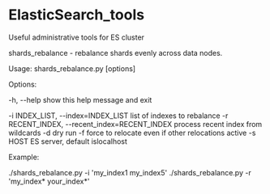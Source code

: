 # ElasticSearch_tools
Useful administrative tools for ES cluster

shards_rebalance - rebalance shards evenly across data nodes.

Usage: shards_rebalance.py [options]

Options:

  -h, --help            show this help message and exit 
  
  -i INDEX_LIST, --index=INDEX_LIST 
                        list of indexes to rebalance 
  -r RECENT_INDEX, --recent_index=RECENT_INDEX 
                        process recent index from wildcards 
  -d                    dry run 
  -f                    force to relocate even if other relocations active 
  -s HOST               ES server, default islocalhost 

Example:

./shards_rebalance.py -i 'my_index1 my_index5'
./shards_rebalance.py -r 'my_index* your_index*'

